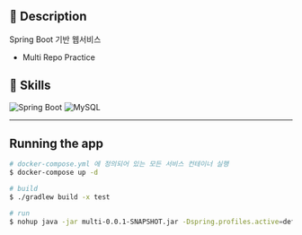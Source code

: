 ## :closed_book: Description
Spring Boot 기반 웹서비스  
* Multi Repo Practice

## :muscle: Skills
<p>
<img alt="Spring Boot" src="https://img.shields.io/badge/Spring Boot-v3.0.3-6DB33F?style=flat-square&logo=Spring Boot&logoColor=white">
<img alt="MySQL" src="https://img.shields.io/badge/MySQL-v8.0.32-4479A1?style=flat-square&logo=MySQL&logoColor=white">
</p>

---
## Running the app

```bash
# docker-compose.yml 에 정의되어 있는 모든 서비스 컨테이너 실행
$ docker-compose up -d

# build
$ ./gradlew build -x test

# run
$ nohup java -jar multi-0.0.1-SNAPSHOT.jar -Dspring.profiles.active=default &> /dev/null 2>&1 &
```

